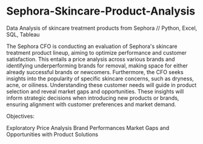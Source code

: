 # Sephora-Skincare-Product-Analysis
Data Analysis of skincare treatment products from Sephora // Python, Excel, SQL, Tableau

The Sephora CFO is conducting an evaluation of Sephora's skincare treatment product lineup, aiming to optimize performance and customer satisfaction. This entails a price analysis across various brands and identifying underperforming brands for removal, making space for either already successful brands or newcomers.
Furthermore, the CFO seeks insights into the popularity of specific skincare concerns, such as dryness, acne, or oiliness. Understanding these customer needs will guide in product selection and reveal market gaps and opportunities. These insights will inform strategic decisions when introducing new products or brands, ensuring alignment with customer preferences and market demand.


Objectives:

Exploratory Price Analysis 
Brand Performances 
Market Gaps and Opportunities with Product Solutions
